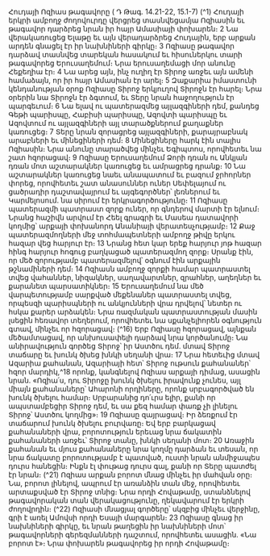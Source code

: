 
Հուդայի Ոզիաս թագավորը
( Դ Թագ. 14.21-22, 15.1-7)
(^1) Հուդայի երկրի ամբողջ ժողովուրդը վերցրեց տասնվեցամյա Ոզիասին եւ թագավոր դարձրեց նրան իր հայր
Ամասիայի փոխարեն։ 2 Նա վերակառուցեց Ելաթը եւ այն վերադարձրեց Հուդային, երբ արքան արդեն գնացել էր իր
նախնիների գիրկը։ 3 Ոզիասը թագավոր դարձավ տասնվեց տարեկան հասակում եւ հիսուներկու տարի թագավորեց
Երուսաղեմում։ Նրա երուսաղեմացի մոր անունը Հեքեղիա էր։ 4 Նա արեց այն, ինչ ուղիղ էր Տիրոջ առջեւ այն ամենի
համաձայն, որ իր հայր Ամասիան էր արել։ 5 Զաքարիա իմաստունի կենդանության օրոք Ոզիասը Տիրոջ երկյուղով
Տիրոջն էր հարել։ Նրա օրերին նա Տիրոջն էր ձգտում, եւ Տերը նրան հաջողություն էր պարգեւում։ 6 Նա ելավ ու
պատերազմեց այլազգիների դեմ, քանդեց Գեթի պարիսպը, Հաբիսի պարիսպը, Ազովտի պարիսպը եւ Ազովտում ու
այլազգիների այլ տարածքներում քաղաքներ կառուցեց։ 7 Տերը նրան զորացրեց այլազգիների, քարայրաբնակ
արաբների եւ մինեցիների դեմ։ 8 Մինեցիները հարկ էին տալիս Ոզիասին։ Նրա անունը տարածվեց մինչեւ Եգիպտոս,
որովհետեւ նա շատ հզորացավ։ 9 Ոզիասը Երուսաղեմում Ձորի դռան ու Անկյան դռան մոտ աշտարակներ կառուցեց եւ
ամրացրեց դրանք։ 10 Նա աշտարակներ կառուցեց նաեւ անապատում եւ բազում ջրհորներ փորեց, որովհետեւ շատ
անասուններ ուներ Սեփելայում ու ցածրադիր դաշտավայրում եւ այգեգործներ՝ լեռներում եւ Կարմելոսում. նա սիրում
էր երկրագործությունը։ 11 Ոզիասը պատերազմի պատրաստ զորք ուներ, որ գնդերով մարտի էր ելնում։ Նրանց հաշիվն
արվում էր Հեել գրագրի եւ Մասեա դատավորի կողմից՝ արքայի փոխանորդ Անանիայի վերատեսչությամբ։ 12 Քաջ
պատերազմողների մեջ տոհմապետների ամբողջ թիվը երկու հազար վեց հարյուր էր։ 13 Նրանց հետ կար երեք հարյուր
յոթ հազար հինգ հարյուր հոգուց բաղկացած պատերազմող զորք։ Սրանք էին, որ մեծ զորությամբ պատերազմելով՝
օգնում էին արքային թշնամիների դեմ։ 14 Ոզիասն ամբողջ զորքի համար պատրաստել տվեց վահաններ, նիզակներ,
սաղավարտներ, զրահներ, աղեղներ եւ քարանետ պարսատիկներ։ 15 Երուսաղեմում նա մեծ վարպետությամբ սարքված
մեքենաներ պատրաստել տվեց, որպեսզի պարիսպների ու անկյունների վրա դրվելով՝ նետեր ու հսկա քարեր արձակեն։
Նրա ռազմական պատրաստության մասին լսեցին հեռավոր տեղերում, որովհետեւ նա սքանչելիորեն օգնություն գտավ,
մինչեւ որ հզորացավ։
(^16) Երբ Ոզիասը հզորացավ, այնքան մեծամտացավ, որ անխուսափելի դարձավ նրա կործանումը։ Նա
անիրավություն գործեց Տիրոջ՝ իր Աստծու դեմ. մտավ Տիրոջ տաճարը եւ խունկ ծխեց խնկի սեղանի վրա։ 17 Նրա հետեւից
մտավ Ազարիա քահանան, Ազարիայի հետ՝ Տիրոջ ութսուն քահանաներ՝ հզոր մարդիկ,^18 որոնք, կանգնելով Ոզիաս
արքայի դիմաց, ասացին նրան. «Ոզիա՛ս, դու Տիրոջը խունկ ծխելու իրավունք չունես, այլ միայն քահանաները՝ Ահարոնի
որդիները, որոնք սրբագործված են խունկ ծխելու համար։ Սրբարանից դո՛ւրս ելիր, քանի որ ապստամբեցիր Տիրոջ դեմ,
եւ սա քեզ համար փառք չի լինելու Տիրոջ՝ Աստծու կողմից»։ 19 Ոզիասը զայրացավ։ Իր ձեռքում էր տաճարում խունկ
ծխելու բուրվառը։ Եվ երբ բարկացավ քահանաների վրա, բորոտություն երեւաց նրա ճակատին քահանաների առջեւ՝
Տիրոջ տանը, խնկի սեղանի մոտ։ 20 Առաջին քահանան եւ մյուս քահանաները նրա կողմը դարձան եւ տեսան, որ նրա
ճակատը բորոտությամբ է պատված, ուստի նրան անմիջապես դուրս հանեցին։ Ինքն էլ փութաց դուրս գալ, քանի որ
Տերը պատժել էր նրան։
(^21) Ոզիաս արքան բորոտ մնաց մինչեւ իր մահվան օրը։ Նա, բորոտ լինելով, ապրում էր առանձին տան մեջ, որովհետեւ
արտաքսված էր Տիրոջ տնից։ Նրա որդի Հովաթամը, ստանձնելով թագավորական տան վերակացությունը,
ղեկավարում էր երկրի ժողովրդին։
(^22) Ոզիասի մնացյալ գործերը՝ սկզբից մինչեւ վերջինը, գրի է առել Ամովսի որդի Եսայի մարգարեն։ 23 Ոզիասը գնաց իր
նախնիների գիրկը, եւ նրան թաղեցին իր նախնիների մոտ՝ թագավորների գերեզմանների դաշտում, որովհետեւ ասացին.
«Նա բորոտ է»։
Նրա փոխարեն թագավորեց իր որդի Հովաթամը։
